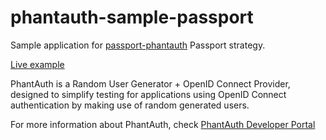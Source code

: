 # phantauth-sample-passport

Sample application for [passport-phantauth](https://www.npmjs.com/package/passport-phantauth) Passport strategy.

[Live example](https://phantauth-sample-passport.now.sh/)

PhantAuth is a Random User Generator + OpenID Connect Provider, designed to simplify testing for applications using OpenID Connect authentication by making use of random generated users.

For more information about PhantAuth, check [PhantAuth Developer Portal](https://www.phantauth.net)

